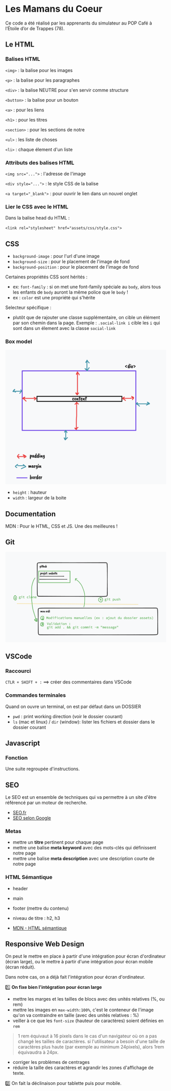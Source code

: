 # Les Mamans du Coeur

Ce code a été réalisé par les apprenants du simulateur au POP Café à l’Étoile d’or de Trappes (78).


## Le HTML

### Balises HTML

`<img>` : la balise pour les images

`<p>` : la balise pour les paragraphes

`<div>` : la balise NEUTRE pour s'en servir comme structure

`<button>` : la balise pour un bouton

`<a>` : pour les liens

`<h1>` : pour les titres

`<section>` : pour les sections de notre

`<ul>` : les liste de choses

`<li>` : chaque élement d'un liste


### Attributs des balises HTML

`<img src="...">` : l'adresse de l'image

`<div style="...">` : le style CSS de la balise

`<a target="_blank">` : pour ouvrir le lien dans un nouvel onglet

### Lier le CSS avec le HTML

Dans la balise head du HTML :

`<link rel="stylesheet" href="assets/css/style.css">`


## CSS

- `background-image` : pour l'url d'une image
- `background-size` : pour le placement de l'image de fond
- `background-position` : pour le placement de l'image de fond

Certaines propriétés CSS sont hérités :
- ex: `font-family` : si on met une font-family spéciale au `body`, alors tous les enfants de `body` auront la même police que le `body` !
- ex : `color` est une propriété qui s'hérite

Selecteur spécifique :
- plutôt que de rajouter une classe supplémentaire, on cible un élément par son chemin dans la page. Exemple : `.social-link i` cible les `i` qui sont dans un élement avec la classe `social-link`


### Box model

![](docs/box-model.png)

- `height` : hauteur
- `width` : largeur de la boite


## Documentation

MDN : Pour le HTML, CSS et JS. Une des meilleures !

## Git

![](docs/github.png)

## VSCode

### Raccourci

`CTLR + SHIFT + :` ==> créer des commentaires dans VSCode

### Commandes terminales

Quand on ouvre un terminal, on est par défaut dans un DOSSIER

- `pwd` : print working direction (voir le dossier courant)
- `ls` (mac et linux) / `dir` (window): lister les fichiers et dossier dans le dossier courant

## Javascript

### Fonction

Une suite regroupée d'instructions.

## SEO

Le SEO est un ensemble de techniques qui va permettre à un site d'être référencé par un moteur de recherche.

- [SEO.fr](https://www.seo.fr/definition/seo-definition)
- [SEO selon Google](https://developers.google.com/search/docs/fundamentals/seo-starter-guide?hl=fr)


### Metas

- mettre un __titre__ pertinent pour chaque page
- mettre une balise __meta keyword__ avec des mots-clés qui définissent notre page
- mettre une balise __meta description__ avec une description courte de notre page

### HTML Sémantique

- header
- main
- footer (mettre du contenu)
- niveau de titre : h2, h3

- [MDN - HTML sémantique](https://developer.mozilla.org/fr/docs/Glossary/Semantics)

## Responsive Web Design

On peut le mettre en place à partir d'une intégration pour écran d'ordinateur (écran large), ou le mettre à partir d'une intégration pour écran mobile (écran réduit).

Dans notre cas, on a déjà fait l'intégration pour écran d'ordinateur.

:one: __On fixe bien l'intégration pour écran large__

- mettre les marges et les tailles de blocs avec des unités relatives (%, ou rem)
- mettre les images en `max-width:100%`, c'est le conteneur de l'image qu'on va contraindre en taille (avec des unités relatives : %)
- veiller à ce que les `font-size` (hauteur de caractères) soient définies en `rem`

> 1 rem équivaut à 16 pixels dans le cas d'un navigateur où on a pas changé les tailles de caractères.
> si l'utilisateur a besoin d'une taille de caractères plus haute (par exemple au minimum 24pixels), alors 1rem équivaudra à 24px.

- corriger les problèmes de centrages
- réduire la taille des caractères et agrandir les zones d'affichage de texte.

:two: On fait la déclinaison pour tablette puis pour mobile.